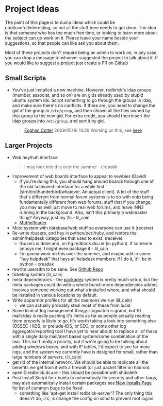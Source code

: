 # Project Ideas

The point of this page is to dump ideas which could be cool/useful/interesting, so not all the stuff
here needs to get done. The idea is that someone who has too much free time, or looking to learn
more about the subject can go work on it. Please leave your name beside your suggestions, so that
people can like ask you about them.

Most of these projects don't require being an admin to work on, in any case, you can drop a message
to whoever suggested the project to talk about it. If you would like to suggest a project just
create a PR on [Github](https://github.com/redbrick/docs/pulls)

## Small Scripts

- You've just installed a new machine. However, redbrick's ldap groups (member, associat, and so on)
  are on gids already used by stupid ubuntu system ids. Script something to go through the groups in
  ldap, and make sure there's no conflicts. If there are, you need to change the gid of the group in
  `/etc/group`, and then chown all the files owned by that group to the new gid. For extra credit,
  you should then insert the ldap groups into `/etc/group`, and sort it by gid.
  > [Eoghan Cotter](mailto:johan@redbrick.dcu.ie) 2009/05/16 16:28 Working on this, see
    [here](https://github.com/redbrick/admin-scripts/blob/master/check_fix_gids.sh)

## Larger Projects

- Web hey/huh interface
  > I may look into this over the summer - creadak
- Improvement of web boards interface to appeal to newbies (David)
  - If you're doing this, you should hang around boards through one of the old fashioned interface
    for a while first (slrn/tin/thunderbird/whatever. An actual client). A lot of the stuff that's
    different from normal forum systems is to do with nntp being fundamentally different from web
    forums, stuff that if you change, you may as well just move to real web forums, and leave INN2
    running in the background. Also, isn't this primarly a webmaster thing? Anyway, just my 2c.- lil_cain
  - [MuffinReader](https://github.com/Chewie/MuffinReader)
- Motd system with database/web stuff so everyone can use it (receive)
- Re-write rbusers, and hey in python/perl/ruby, and restore the admin/helpdesk categories that
  used to exist. (receive)
  - rbusers is done and, on hg.redbrick.dcu.ie (in python). If someone annoys me, I might even
    package it - lil_cain
  - I'm gonna work on this over the summer, and maybe add in some "hey helpdesk" that heys all
    helpdesk members. If I do it, it'll be in python - creadak
- rewrite useradm to be sane. See [Github Repo](https://github.com/redbrick/useradm/)
- ticketing system (lil_cain)
- meta dependencies - the [packages](/procedures/redbrick-apt) system is pretty much setup, but the
  meta packages could do with a whole bunch more dependencies added. Involves someone working out
  what's installed where, and what should be installed in various locations by default.
- Write apparmor profiles for all the daemons we run (lil_cain)
  - we can actually probably steal most of these from lucid
- Some kind of log management thingy. Logwatch is grand, but 10 mails/day is really pushing it's
  limits as far as people actually reading them properly is likely to go. It's worth taking a look
  into something else (OSSEC-HIDS, or prelude-IDS, or SEC, or some other log aggregator/reporting
  tool I have yet to hear about) to replace all of these with a single daily mail/alert based
  system/some combination of the two. This isn't really a priority, but if we're going to be talking
  about adding windows boxes, and with IP tables, I'd expect to see far more logs, and the system we
  currently have is designed for small, rather than large numbers of servers. (lil_cain)
- get rid of the internal network. We should be able to replicate all the benefits we get from it
  with a firewall (or just packet filter on hadron).
- openID.redbrick.dcu.ie - this should be possible with shiboleth
- Post Install Script for ubuntu to automaticaly fix security and other bugs, may also automatically
  install certain packages see [New Installs Page](/procedures/newinstalls) for list of common bugs
  to be fixed
  - something like 'apt-get install redbrick-server'? The only thing this doesn't do, iirc, is
    change the config on sshd to prevent root logins

